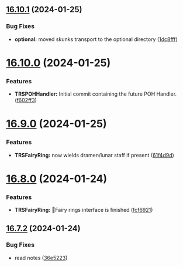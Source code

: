 ## [16.10.1](https://github.com/Torwent/WaspLib/compare/v16.10.0...v16.10.1) (2024-01-25)


### Bug Fixes

* **optional:** moved skunks transport to the optional directory ([1dc8fff](https://github.com/Torwent/WaspLib/commit/1dc8fff9994575252c48dcaed6d687004686dfea))



# [16.10.0](https://github.com/Torwent/WaspLib/compare/v16.9.0...v16.10.0) (2024-01-25)


### Features

* **TRSPOHHandler:** Initial commit containing the future POH Handler. ([f602ff3](https://github.com/Torwent/WaspLib/commit/f602ff393ddac87f398a199c15a632ca69bee783))



# [16.9.0](https://github.com/Torwent/WaspLib/compare/v16.8.0...v16.9.0) (2024-01-25)


### Features

* **TRSFairyRing:** now wields dramen/lunar staff if present ([61f4d9d](https://github.com/Torwent/WaspLib/commit/61f4d9dd663eb76baf8d4e8552dbf39bba00cc64))



# [16.8.0](https://github.com/Torwent/WaspLib/compare/v16.7.2...v16.8.0) (2024-01-24)


### Features

* **TRSFairyRing:** 🧚Fairy rings interface is finished ([fcf6921](https://github.com/Torwent/WaspLib/commit/fcf6921f95d91da9c5faee9bac1ad26b8cfe3d9a))



## [16.7.2](https://github.com/Torwent/WaspLib/compare/v16.7.1...v16.7.2) (2024-01-24)


### Bug Fixes

* read notes ([36e5223](https://github.com/Torwent/WaspLib/commit/36e5223c9f2980ebb7b01927019e2428f250a0cc))



